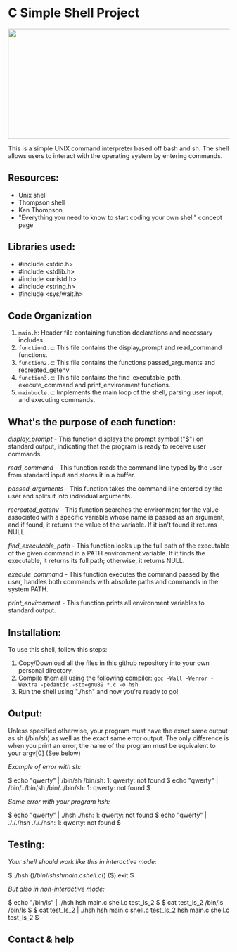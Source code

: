 # **C Simple Shell Project**
<div align="center">
  <a href="https://holbertonschool.uy">
    <img src="https://ml.globenewswire.com/Resource/Download/a08e6c28-55be-44c8-8461-03544f094b38" align="center" height="250" width="600" />
  </a>
</div>

This is a simple UNIX command interpreter based off bash and sh. The shell allows users to interact with the operating system by entering commands.

## Resources:
- Unix shell
- Thompson shell
- Ken Thompson
- "Everything you need to know to start coding your own shell" concept page

## Libraries used:
- #include <stdio.h>
- #include <stdlib.h>
- #include <unistd.h>
- #include <string.h>
- #include <sys/wait.h>

## Code Organization

1. `main.h`: Header file containing function declarations and necessary includes.
2. `function1.c`: This file contains the display_prompt and read_command functions.
3. `function2.c`: This file contains the functions passed_arguments and recreated_getenv
4. `function3.c`: This file contains the find_executable_path, execute_command and print_environment functions.
5. `mainbucle.c`: Implements the main loop of the shell, parsing user input, and executing commands.

## What's the purpose of each function:

*display_prompt* - This function displays the prompt symbol ("$") on standard output, indicating that the program is ready to receive user commands.

*read_command* - This function reads the command line typed by the user from standard input and stores it in a buffer.

*passed_arguments* - This function takes the command line entered by the user and splits it into individual arguments.

*recreated_getenv* - This function searches the environment for the value associated with a specific variable whose name is passed as an argument, and if found, it returns the value of the variable. If it isn't found it returns NULL.

*find_executable_path* - This function looks up the full path of the executable of the given command in a PATH environment variable. If it finds the executable, it returns its full path; otherwise, it returns NULL.

*execute_command* - This function executes the command passed by the user, handles both commands with absolute paths and commands in the system PATH.

*print_environment* - This function prints all environment variables to standard output.

## Installation:
To use this shell, follow this steps:
1. Copy/Download all the files in this github repository into your own personal directory.
2. Compile them all using the following compiler: `gcc -Wall -Werror -Wextra -pedantic -std=gnu89 *.c -o hsh`
3. Run the shell using "./hsh" and now you're ready to go!

## Output:
Unless specified otherwise, your program must have the exact same output as sh (/bin/sh) as well as the exact same error output.
The only difference is when you print an error, the name of the program must be equivalent to your argv[0] (See below)

*Example of error with sh:*

$ echo "qwerty" | /bin/sh
/bin/sh: 1: qwerty: not found
$ echo "qwerty" | /bin/../bin/sh
/bin/../bin/sh: 1: qwerty: not found
$

*Same error with your program hsh:*

$ echo "qwerty" | ./hsh
./hsh: 1: qwerty: not found
$ echo "qwerty" | ./././hsh
./././hsh: 1: qwerty: not found
$

## Testing:

*Your shell should work like this in interactive mode:*

$ ./hsh
($) /bin/ls
hsh main.c shell.c
($)
($) exit
$

*But also in non-interactive mode:*

$ echo "/bin/ls" | ./hsh
hsh main.c shell.c test_ls_2
$
$ cat test_ls_2
/bin/ls
/bin/ls
$
$ cat test_ls_2 | ./hsh
hsh main.c shell.c test_ls_2
hsh main.c shell.c test_ls_2
$

## Contact & help


